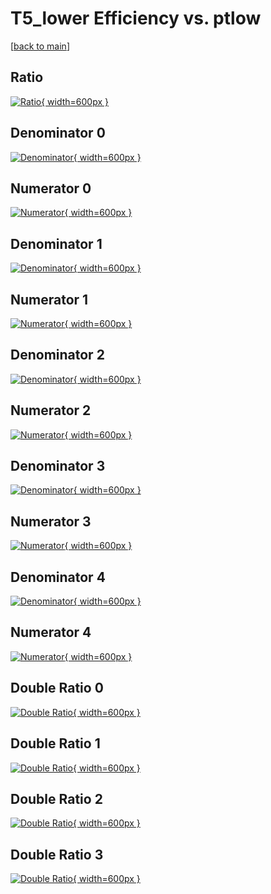 # T5_lower Efficiency vs. ptlow

[[back to main](./)]



## Ratio

[![Ratio](../mtv/var/T5_lower_vtr_211_1_eff_ptlow.png){ width=600px }](../mtv/var/T5_lower_vtr_211_1_eff_ptlow.pdf)

## Denominator 0

[![Denominator](../mtv/den/T5_lower_vtr_211_1_eff_ptlow_den0.png){ width=600px }](../mtv/den/T5_lower_vtr_211_1_eff_ptlow_den0.pdf)

## Numerator 0

[![Numerator](../mtv/num/T5_lower_vtr_211_1_eff_ptlow_num0.png){ width=600px }](../mtv/num/T5_lower_vtr_211_1_eff_ptlow_num0.pdf)

## Denominator 1

[![Denominator](../mtv/den/T5_lower_vtr_211_1_eff_ptlow_den1.png){ width=600px }](../mtv/den/T5_lower_vtr_211_1_eff_ptlow_den1.pdf)

## Numerator 1

[![Numerator](../mtv/num/T5_lower_vtr_211_1_eff_ptlow_num1.png){ width=600px }](../mtv/num/T5_lower_vtr_211_1_eff_ptlow_num1.pdf)

## Denominator 2

[![Denominator](../mtv/den/T5_lower_vtr_211_1_eff_ptlow_den2.png){ width=600px }](../mtv/den/T5_lower_vtr_211_1_eff_ptlow_den2.pdf)

## Numerator 2

[![Numerator](../mtv/num/T5_lower_vtr_211_1_eff_ptlow_num2.png){ width=600px }](../mtv/num/T5_lower_vtr_211_1_eff_ptlow_num2.pdf)

## Denominator 3

[![Denominator](../mtv/den/T5_lower_vtr_211_1_eff_ptlow_den3.png){ width=600px }](../mtv/den/T5_lower_vtr_211_1_eff_ptlow_den3.pdf)

## Numerator 3

[![Numerator](../mtv/num/T5_lower_vtr_211_1_eff_ptlow_num3.png){ width=600px }](../mtv/num/T5_lower_vtr_211_1_eff_ptlow_num3.pdf)

## Denominator 4

[![Denominator](../mtv/den/T5_lower_vtr_211_1_eff_ptlow_den4.png){ width=600px }](../mtv/den/T5_lower_vtr_211_1_eff_ptlow_den4.pdf)

## Numerator 4

[![Numerator](../mtv/num/T5_lower_vtr_211_1_eff_ptlow_num4.png){ width=600px }](../mtv/num/T5_lower_vtr_211_1_eff_ptlow_num4.pdf)

## Double Ratio 0

[![Double Ratio](../mtv/ratio/T5_lower_vtr_211_1_eff_ptlow_ratio0.png){ width=600px }](../mtv/ratio/T5_lower_vtr_211_1_eff_ptlow_ratio0.pdf)

## Double Ratio 1

[![Double Ratio](../mtv/ratio/T5_lower_vtr_211_1_eff_ptlow_ratio1.png){ width=600px }](../mtv/ratio/T5_lower_vtr_211_1_eff_ptlow_ratio1.pdf)

## Double Ratio 2

[![Double Ratio](../mtv/ratio/T5_lower_vtr_211_1_eff_ptlow_ratio2.png){ width=600px }](../mtv/ratio/T5_lower_vtr_211_1_eff_ptlow_ratio2.pdf)

## Double Ratio 3

[![Double Ratio](../mtv/ratio/T5_lower_vtr_211_1_eff_ptlow_ratio3.png){ width=600px }](../mtv/ratio/T5_lower_vtr_211_1_eff_ptlow_ratio3.pdf)


